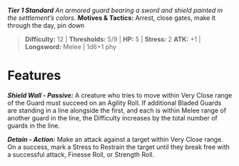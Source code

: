 ***Tier 1 Standard***
*An armored guard bearing a sword and shield painted in the settlement’s colors.*
**Motives & Tactics:** Arrest, close gates, make it through the day, pin down

> **Difficulty:** 12 | **Thresholds:** 5/9 | **HP:** 5 | **Stress:** 2
> **ATK:** +1 | **Longsword:** Melee | 1d6+1 phy

# Features

***Shield Wall - Passive:*** A creature who tries to move within Very Close range of the Guard must succeed on an Agility Roll. If additional Bladed Guards are standing in a line alongside the first, and each is within Melee range of another guard in the line, the Difficulty increases by the total number of guards in the line.

***Detain - Action:*** Make an attack against a target within Very Close range. On a success, mark a Stress to Restrain the target until they break free with a successful attack, Finesse Roll, or Strength Roll.

